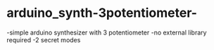 # arduino_synth-3potentiometer-

-simple arduino synthesizer with 3 potentiometer
-no external library required
-2 secret modes
